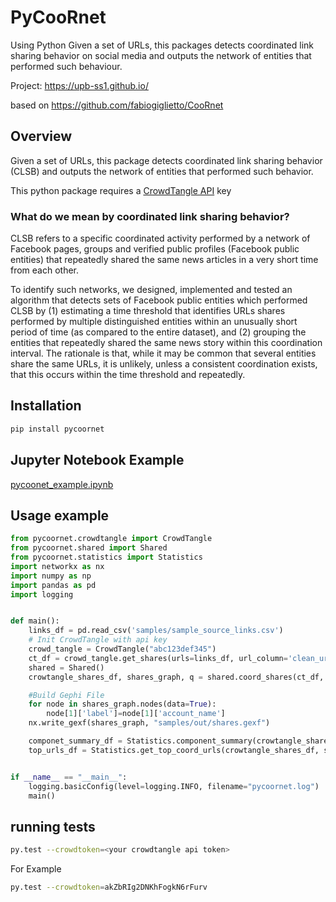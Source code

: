 # PyCooRnet
Using Python Given a set of URLs, this packages detects coordinated link sharing behavior on social media and outputs the network of entities that performed such behaviour.

Project: https://upb-ss1.github.io/

based on https://github.com/fabiogiglietto/CooRnet

## Overview
Given a set of URLs, this package detects coordinated link sharing behavior (CLSB) and outputs the network of entities that performed such behavior.

This python package requires a [CrowdTangle API](https://github.com/CrowdTangle/API) key

### What do we mean by coordinated link sharing behavior?
CLSB refers to a specific coordinated activity performed by a network of Facebook pages, groups and verified public profiles (Facebook public entities) that repeatedly shared the same news articles in a very short time from each other.

To identify such networks, we designed, implemented and tested an algorithm that detects sets of Facebook public entities which performed CLSB by (1) estimating a time threshold that identifies URLs shares performed by multiple distinguished entities within an unusually short period of time (as compared to the entire dataset), and (2) grouping the entities that repeatedly shared the same news story within this coordination interval. The rationale is that, while it may be common that several entities share the same URLs, it is unlikely, unless a consistent coordination exists, that this occurs within the time threshold and repeatedly.

## Installation
```sh
pip install pycoornet
```
## Jupyter Notebook Example

[pycoonet_example.ipynb](samples/pycoornet_example.ipynb)

## Usage example
```python
from pycoornet.crowdtangle import CrowdTangle
from pycoornet.shared import Shared
from pycoornet.statistics import Statistics
import networkx as nx
import numpy as np
import pandas as pd
import logging


def main():
    links_df = pd.read_csv('samples/sample_source_links.csv')
    # Init CrowdTangle with api key
    crowd_tangle = CrowdTangle("abc123def345")
    ct_df = crowd_tangle.get_shares(urls=links_df, url_column='clean_url', date_column='date',clean_urls=True, platforms='facebook', sleep_time=1)
    shared = Shared()
    crowtangle_shares_df, shares_graph, q = shared.coord_shares(ct_df, clean_urls=True)

    #Build Gephi File
    for node in shares_graph.nodes(data=True):
        node[1]['label']=node[1]['account_name']
    nx.write_gexf(shares_graph, "samples/out/shares.gexf")

    componet_summary_df = Statistics.component_summary(crowtangle_shares_df, shares_graph)
    top_urls_df = Statistics.get_top_coord_urls(crowtangle_shares_df, shares_graph)


if __name__ == "__main__":
    logging.basicConfig(level=logging.INFO, filename="pycoornet.log")
    main()
```


## running tests
```sh
py.test --crowdtoken=<your crowdtangle api token>
```
For Example
```sh
py.test --crowdtoken=akZbRIg2DNKhFogkN6rFurv
